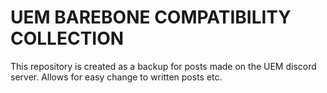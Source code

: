 # UEM BAREBONE COMPATIBILITY COLLECTION

This repository is created as a backup for posts made on the UEM discord server.
Allows for easy change to written posts etc.
